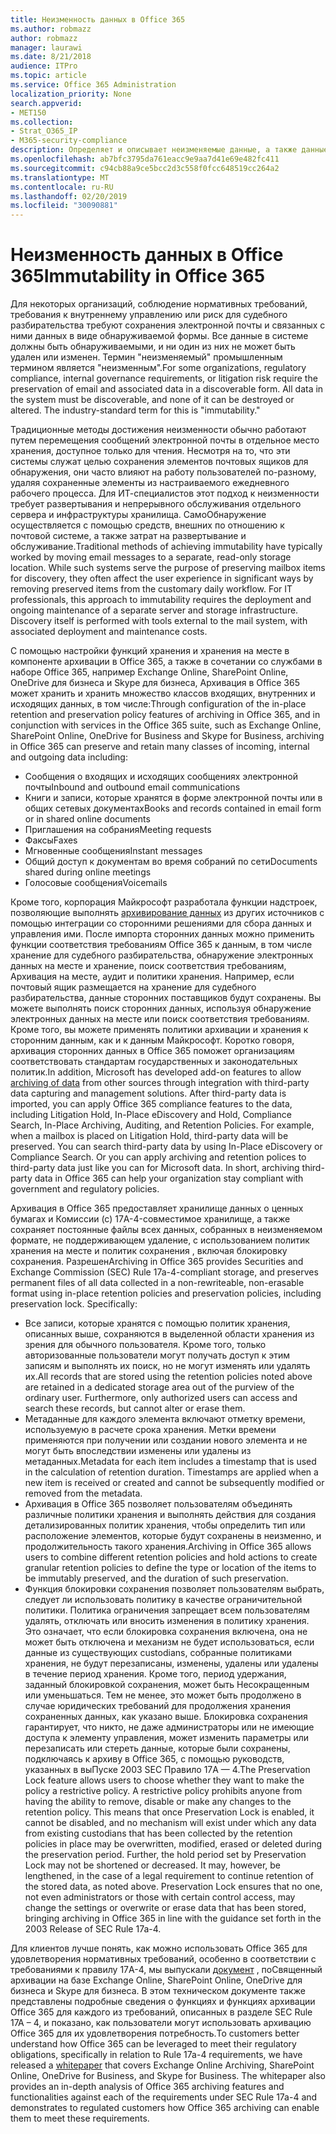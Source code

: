 ```yaml
---
title: Неизменность данных в Office 365
ms.author: robmazz
author: robmazz
manager: laurawi
ms.date: 8/21/2018
audience: ITPro
ms.topic: article
ms.service: Office 365 Administration
localization_priority: None
search.appverid:
- MET150
ms.collection:
- Strat_O365_IP
- M365-security-compliance
description: Определяет и описывает неизменяемые данные, а также данные, которые должны быть обнаружены и не могут быть удалены или изменены.
ms.openlocfilehash: ab7bfc3795da761eacc9e9aa7d41e69e482fc411
ms.sourcegitcommit: c94cb88a9ce5bcc2d3c558f0fcc648519cc264a2
ms.translationtype: MT
ms.contentlocale: ru-RU
ms.lasthandoff: 02/20/2019
ms.locfileid: "30090881"
---
```

# <a name="immutability-in-office-365"></a><span data-ttu-id="f8567-103">Неизменность данных в Office 365</span><span class="sxs-lookup"><span data-stu-id="f8567-103">Immutability in Office 365</span></span>
<span data-ttu-id="f8567-p101">Для некоторых организаций, соблюдение нормативных требований, требования к внутреннему управлению или риск для судебного разбирательства требуют сохранения электронной почты и связанных с ними данных в виде обнаруживаемой формы. Все данные в системе должны быть обнаруживаемыми, и ни один из них не может быть удален или изменен. Термин "неизменяемый" промышленным термином является "неизменным".</span><span class="sxs-lookup"><span data-stu-id="f8567-p101">For some organizations, regulatory compliance, internal governance requirements, or litigation risk require the preservation of email and associated data in a discoverable form. All data in the system must be discoverable, and none of it can be destroyed or altered. The industry-standard term for this is "immutability."</span></span> 

<span data-ttu-id="f8567-p102">Традиционные методы достижения неизменности обычно работают путем перемещения сообщений электронной почты в отдельное место хранения, доступное только для чтения. Несмотря на то, что эти системы служат целью сохранения элементов почтовых ящиков для обнаружения, они часто влияют на работу пользователей по-разному, удаляя сохраненные элементы из настраиваемого ежедневного рабочего процесса. Для ИТ-специалистов этот подход к неизменности требует развертывания и непрерывного обслуживания отдельного сервера и инфраструктуры хранилища. СамоОбнаружение осуществляется с помощью средств, внешних по отношению к почтовой системе, а также затрат на развертывание и обслуживание.</span><span class="sxs-lookup"><span data-stu-id="f8567-p102">Traditional methods of achieving immutability have typically worked by moving email messages to a separate, read-only storage location. While such systems serve the purpose of preserving mailbox items for discovery, they often affect the user experience in significant ways by removing preserved items from the customary daily workflow. For IT professionals, this approach to immutability requires the deployment and ongoing maintenance of a separate server and storage infrastructure. Discovery itself is performed with tools external to the mail system, with associated deployment and maintenance costs.</span></span>

<span data-ttu-id="f8567-111">С помощью настройки функций хранения и хранения на месте в компоненте архивации в Office 365, а также в сочетании со службами в наборе Office 365, например Exchange Online, SharePoint Online, OneDrive для бизнеса и Skype для бизнеса, Архивация в Office 365 может хранить и хранить множество классов входящих, внутренних и исходящих данных, в том числе:</span><span class="sxs-lookup"><span data-stu-id="f8567-111">Through configuration of the in-place retention and preservation policy features of archiving in Office 365, and in conjunction with services in the Office 365 suite, such as Exchange Online, SharePoint Online, OneDrive for Business and Skype for Business, archiving in Office 365 can preserve and retain many classes of incoming, internal and outgoing data including:</span></span>
- <span data-ttu-id="f8567-112">Сообщения о входящих и исходящих сообщениях электронной почты</span><span class="sxs-lookup"><span data-stu-id="f8567-112">Inbound and outbound email communications</span></span>
- <span data-ttu-id="f8567-113">Книги и записи, которые хранятся в форме электронной почты или в общих сетевых документах</span><span class="sxs-lookup"><span data-stu-id="f8567-113">Books and records contained in email form or in shared online documents</span></span>
- <span data-ttu-id="f8567-114">Приглашения на собрания</span><span class="sxs-lookup"><span data-stu-id="f8567-114">Meeting requests</span></span>
- <span data-ttu-id="f8567-115">Факсы</span><span class="sxs-lookup"><span data-stu-id="f8567-115">Faxes</span></span>
- <span data-ttu-id="f8567-116">Мгновенные сообщения</span><span class="sxs-lookup"><span data-stu-id="f8567-116">Instant messages</span></span>
- <span data-ttu-id="f8567-117">Общий доступ к документам во время собраний по сети</span><span class="sxs-lookup"><span data-stu-id="f8567-117">Documents shared during online meetings</span></span>
- <span data-ttu-id="f8567-118">Голосовые сообщения</span><span class="sxs-lookup"><span data-stu-id="f8567-118">Voicemails</span></span>

<span data-ttu-id="f8567-p103">Кроме того, корпорация Майкрософт разработала функции надстроек, позволяющие выполнять [архивирование данных](https://support.office.com/article/Archiving-third-party-data-in-Office-365-0ce338d5-3666-4a18-86ab-c6910ff408cc) из других источников с помощью интеграции со сторонними решениями для сбора данных и управления ими. После импорта сторонних данных можно применить функции соответствия требованиям Office 365 к данным, в том числе хранение для судебного разбирательства, обнаружение электронных данных на месте и хранение, поиск соответствия требованиям, Архивация на месте, аудит и политики хранения. Например, если почтовый ящик размещается на хранение для судебного разбирательства, данные сторонних поставщиков будут сохранены. Вы можете выполнять поиск сторонних данных, используя обнаружение электронных данных на месте или поиск соответствия требованиям. Кроме того, вы можете применять политики архивации и хранения к сторонним данным, как и к данным Майкрософт. Коротко говоря, архивация сторонних данных в Office 365 поможет организациям соответствовать стандартам государственных и законодательных политик.</span><span class="sxs-lookup"><span data-stu-id="f8567-p103">In addition, Microsoft has developed add-on features to allow [archiving of data](https://support.office.com/article/Archiving-third-party-data-in-Office-365-0ce338d5-3666-4a18-86ab-c6910ff408cc) from other sources through integration with third-party data capturing and management solutions. After third-party data is imported, you can apply Office 365 compliance features to the data, including Litigation Hold, In-Place eDiscovery and Hold, Compliance Search, In-Place Archiving, Auditing, and Retention Policies. For example, when a mailbox is placed on Litigation Hold, third-party data will be preserved. You can search third-party data by using In-Place eDiscovery or Compliance Search. Or you can apply archiving and retention polices to third-party data just like you can for Microsoft data. In short, archiving third-party data in Office 365 can help your organization stay compliant with government and regulatory policies.</span></span>

<span data-ttu-id="f8567-p104">Архивация в Office 365 предоставляет хранилище данных о ценных бумагах и Комиссии (с) 17A-4-совместимое хранилище, а также сохраняет постоянные файлы всех данных, собранных в неизменяемом формате, не поддерживающем удаление, с использованием политик хранения на месте и политик сохранения , включая блокировку сохранения. Разрешен</span><span class="sxs-lookup"><span data-stu-id="f8567-p104">Archiving in Office 365 provides Securities and Exchange Commission (SEC) Rule 17a-4-compliant storage, and preserves permanent files of all data collected in a non-rewriteable, non-erasable format using in-place retention policies and preservation policies, including preservation lock. Specifically:</span></span>
- <span data-ttu-id="f8567-p105">Все записи, которые хранятся с помощью политик хранения, описанных выше, сохраняются в выделенной области хранения из зрения для обычного пользователя. Кроме того, только авторизованные пользователи могут получать доступ к этим записям и выполнять их поиск, но не могут изменять или удалять их.</span><span class="sxs-lookup"><span data-stu-id="f8567-p105">All records that are stored using the retention policies noted above are retained in a dedicated storage area out of the purview of the ordinary user. Furthermore, only authorized users can access and search these records, but cannot alter or erase them.</span></span>
- <span data-ttu-id="f8567-p106">Метаданные для каждого элемента включают отметку времени, используемую в расчете срока хранения. Метки времени применяются при получении или создании нового элемента и не могут быть впоследствии изменены или удалены из метаданных.</span><span class="sxs-lookup"><span data-stu-id="f8567-p106">Metadata for each item includes a timestamp that is used in the calculation of retention duration. Timestamps are applied when a new item is received or created and cannot be subsequently modified or removed from the metadata.</span></span>
- <span data-ttu-id="f8567-131">Архивация в Office 365 позволяет пользователям объединять различные политики хранения и выполнять действия для создания детализированных политик хранения, чтобы определить тип или расположение элементов, которые будут сохранены в неизменно, и продолжительность такого хранения.</span><span class="sxs-lookup"><span data-stu-id="f8567-131">Archiving in Office 365 allows users to combine different retention policies and hold actions to create granular retention policies to define the type or location of the items to be immutably preserved, and the duration of such preservation.</span></span>
- <span data-ttu-id="f8567-p107">Функция блокировки сохранения позволяет пользователям выбрать, следует ли использовать политику в качестве ограничительной политики. Политика ограничения запрещает всем пользователям удалять, отключать или вносить изменения в политику хранения. Это означает, что если блокировка сохранения включена, она не может быть отключена и механизм не будет использоваться, если данные из существующих custodians, собранные политиками хранения, не будут перезаписаны, изменены, удалены или удалены в течение период хранения. Кроме того, период удержания, заданный блокировкой сохранения, может быть Несокращенным или уменьшаться. Тем не менее, это может быть продолжено в случае юридических требований для продолжения хранения сохраненных данных, как указано выше. Блокировка сохранения гарантирует, что никто, не даже администраторы или не имеющие доступа к элементу управления, может изменить параметры или перезаписать или стереть данные, которые были сохранены, подключаясь к архиву в Office 365, с помощью руководств, указанных в выПуске 2003 SEC Правило 17A — 4.</span><span class="sxs-lookup"><span data-stu-id="f8567-p107">The Preservation Lock feature allows users to choose whether they want to make the policy a restrictive policy. A restrictive policy prohibits anyone from having the ability to remove, disable or make any changes to the retention policy. This means that once Preservation Lock is enabled, it cannot be disabled, and no mechanism will exist under which any data from existing custodians that has been collected by the retention policies in place may be overwritten, modified, erased or deleted during the preservation period. Further, the hold period set by Preservation Lock may not be shortened or decreased. It may, however, be lengthened, in the case of a legal requirement to continue retention of the stored data, as noted above. Preservation Lock ensures that no one, not even administrators or those with certain control access, may change the settings or overwrite or erase data that has been stored, bringing archiving in Office 365 in line with the guidance set forth in the 2003 Release of SEC Rule 17a-4.</span></span>

<span data-ttu-id="f8567-p108">Для клиентов лучше понять, как можно использовать Office 365 для удовлетворения нормативных требований, особенно в соответствии с требованиями к правилу 17A-4, мы выпускали [документ](https://go.microsoft.com/fwlink/?linkid=830440) , поСвященный архивации на базе Exchange Online, SharePoint Online, OneDrive для бизнеса и Skype для бизнеса. В этом техническом документе также представлены подробные сведения о функциях и функциях архивации Office 365 для каждого из требований, описанных в разделе SEC Rule 17A – 4, и показано, как пользователи могут использовать архивацию Office 365 для их удовлетворения потребность.</span><span class="sxs-lookup"><span data-stu-id="f8567-p108">To customers better understand how Office 365 can be leveraged to meet their regulatory obligations, specifically in relation to Rule 17a-4 requirements, we have released a [whitepaper](https://go.microsoft.com/fwlink/?linkid=830440) that covers Exchange Online Archiving, SharePoint Online, OneDrive for Business, and Skype for Business. The whitepaper also provides an in-depth analysis of Office 365 archiving features and functionalities against each of the requirements under SEC Rule 17a-4 and demonstrates to regulated customers how Office 365 archiving can enable them to meet these requirements.</span></span>
